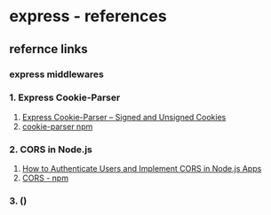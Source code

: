 # express - references


## refernce links


### express middlewares

### 1. Express Cookie-Parser
1. [Express Cookie-Parser – Signed and Unsigned Cookies](https://www.geeksforgeeks.2.org/express-cookie-parser-signed-and-unsigned-cookies/)
2. [cookie-parser npm](https://expressjs.com/en/resources/middleware/cookie-parser.html)

### 2. CORS in Node.js
1. [How to Authenticate Users and Implement CORS in Node.js Apps](https://www.freecodecamp.org/news/how-to-authenticate-users-and-implement-cors-in-nodejs-applications/)
2. [CORS - npm](https://www.npmjs.com/package/cors)

### 3. ()

